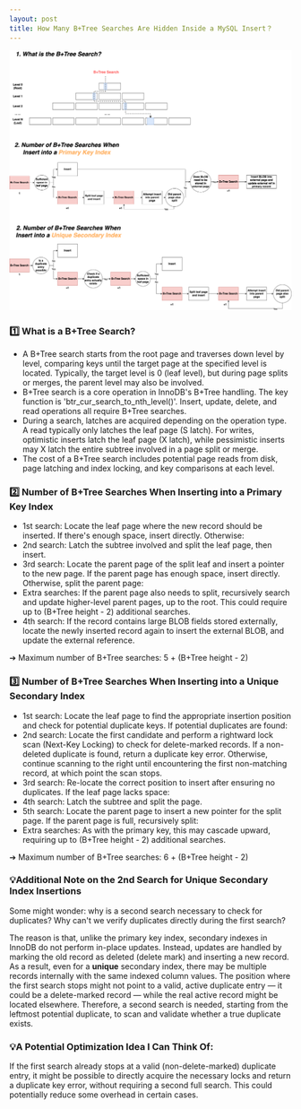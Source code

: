 ```yaml
---
layout: post
title: How Many B+Tree Searches Are Hidden Inside a MySQL Insert？
---
```


<img src="/public/images/2025-04-27/1.png" alt="image-1"/>

### 1️⃣ What is a B+Tree Search?

 * A B+Tree search starts from the root page and traverses down level by level, comparing keys until the target page at the specified level is located. Typically, the target level is 0 (leaf level), but during page splits or merges, the parent level may also be involved.
 * B+Tree search is a core operation in InnoDB's B+Tree handling. The key function is 'btr_cur_search_to_nth_level()'. Insert, update, delete, and read operations all require B+Tree searches.
 * During a search, latches are acquired depending on the operation type. A read typically only latches the leaf page (S latch). For writes, optimistic inserts latch the leaf page (X latch), while pessimistic inserts may X latch the entire subtree involved in a page split or merge.
 * The cost of a B+Tree search includes potential page reads from disk, page latching and index locking, and key comparisons at each level.

### 2️⃣ Number of B+Tree Searches When Inserting into a Primary Key Index

 * 1st search: Locate the leaf page where the new record should be inserted. If there's enough space, insert directly. Otherwise:
 * 2nd search: Latch the subtree involved and split the leaf page, then insert.
 * 3rd search: Locate the parent page of the split leaf and insert a pointer to the new page. If the parent page has enough space, insert directly. Otherwise, split the parent page:
 * Extra searches: If the parent page also needs to split, recursively search and update higher-level parent pages, up to the root. This could require up to (B+Tree height - 2) additional searches.
 * 4th search: If the record contains large BLOB fields stored externally, locate the newly inserted record again to insert the external BLOB, and update the external reference.

➔ Maximum number of B+Tree searches: 5 + (B+Tree height - 2)

### 3️⃣ Number of B+Tree Searches When Inserting into a Unique Secondary Index

 * 1st search: Locate the leaf page to find the appropriate insertion position and check for potential duplicate keys. If potential duplicates are found: 
 * 2nd search: Locate the first candidate and perform a rightward lock scan (Next-Key Locking) to check for delete-marked records. If a non-deleted duplicate is found, return a duplicate key error. Otherwise, continue scanning to the right until encountering the first non-matching record, at which point the scan stops.
 * 3rd search: Re-locate the correct position to insert after ensuring no duplicates. If the leaf page lacks space:
 * 4th search: Latch the subtree and split the page.
 * 5th search: Locate the parent page to insert a new pointer for the split page. If the parent page is full, recursively split:
 * Extra searches: As with the primary key, this may cascade upward, requiring up to (B+Tree height - 2) additional searches.

➔ Maximum number of B+Tree searches: 6 + (B+Tree height - 2)

### 💡Additional Note on the 2nd Search for Unique Secondary Index Insertions

Some might wonder: why is a second search necessary to check for duplicates?
Why can't we verify duplicates directly during the first search?

The reason is that, unlike the primary key index, secondary indexes in InnoDB do not perform in-place updates. Instead, updates are handled by marking the old record as deleted (delete mark) and inserting a new record.
As a result, even for a **unique** secondary index, there may be multiple records internally with the same indexed column values.
The position where the first search stops might not point to a valid, active duplicate entry — it could be a delete-marked record — while the real active record might be located elsewhere.
Therefore, a second search is needed, starting from the leftmost potential duplicate, to scan and validate whether a true duplicate exists.

### 💡A Potential Optimization Idea I Can Think Of:
If the first search already stops at a valid (non-delete-marked) duplicate entry, it might be possible to directly acquire the necessary locks and return a duplicate key error, without requiring a second full search.
This could potentially reduce some overhead in certain cases.